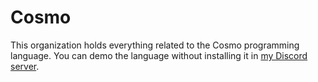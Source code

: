 # Cosmo

This organization holds everything related to the Cosmo programming language.
You can demo the language without installing it in [my Discord server](https://discord.gg/WHyHh39dwh).
